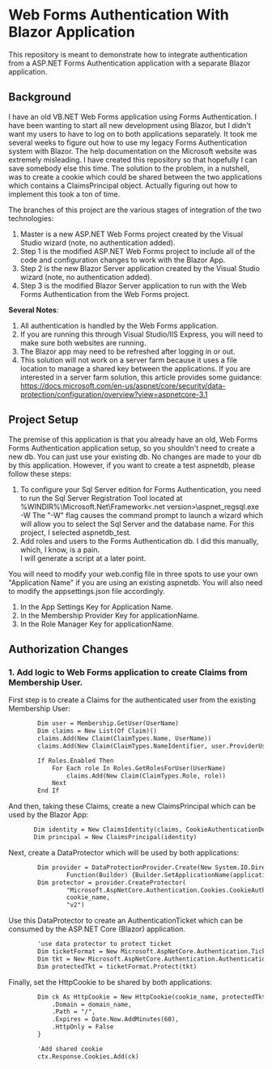 # Web Forms Authentication With Blazor Application
This repository is meant to demonstrate how to integrate authentication from a ASP.NET Forms Authentication application with a separate Blazor application. 

## Background
I have an old VB.NET Web Forms application using Forms Authentication. I have been wanting to start all new development using Blazor, but I didn't want my users to have to log on to both applications separately. It took me several weeks to figure out how to use my legacy Forms Authentication system with Blazor. The help documentation on the Microsoft website was extremely misleading. I have created this repository so that hopefully I can save somebody else this time.  The solution to the problem, in a nutshell, was to create a cookie which could be shared between the two applications which contains a ClaimsPrincipal object.  Actually figuring out how to implement this took a ton of time.

The branches of this project are the various stages of integration of the two technologies:  

1. Master is a new ASP.NET Web Forms project created by the Visual Studio wizard (note, no authentication added).  
2. Step 1 is the modified ASP.NET Web Forms project to include all of the code and configuration changes to work with the Blazor App.
3. Step 2 is the new Blazor Server application created by the Visual Studio wizard (note, no authentication added).
4. Step 3 is the modified Blazor Server application to run with the Web Forms Authentication from the Web Forms project.

**Several Notes**: 
1.  All authentication is handled by the Web Forms application.  
2.  If you are running this through Visual Studio/IIS Express, you will need to make sure both websites are running.  
3.  The Blazor app may need to be refreshed after logging in or out.   
4.  This solution will not work on a server farm because it uses a file location to manage a shared key between the applications.
If you are interested in a server farm solution, this article provides some guidance:
https://docs.microsoft.com/en-us/aspnet/core/security/data-protection/configuration/overview?view=aspnetcore-3.1


## Project Setup

The premise of this application is that you already have an old, Web Forms Forms Authentication application setup,
so you shouldn't need to create a new db.  You can just use your existing db. No changes are made to your db by this application. 
However, if you want to create a test aspnetdb, please follow these steps:

1. To configure your Sql Server edition for Forms Authentication, you need to run the Sql Server Registration Tool 
located at %WINDIR%\Microsoft.Net\Framework\<.net version>\aspnet_regsql.exe -W
The "-W" flag causes the command prompt to launch a wizard which will allow you to 
select the Sql Server and the database name.  For this project, I selected aspnetdb_test.
2. Add roles and users to the Forms Authentication db.  I did this manually, which, I know, is a pain.  
I will generate a script at a later point.

You will need to modify your web.config file in three spots to use your own "Application Name" if you are using an existing aspnetdb. You will also need to modify the appsettings.json file accordingly.  
1. In the App Settings Key for Application Name.
2. In the Membership Provider Key for applicationName.
3. In the Role Manager Key for applicationName.  

## Authorization Changes

### 1. Add logic to Web Forms application to create Claims from Membership User.  

First step is to create a Claims for the authenticated user from the existing Membership User:
```html
        Dim user = Membership.GetUser(UserName)
        Dim claims = New List(Of Claim)()
        claims.Add(New Claim(ClaimTypes.Name, UserName))
        claims.Add(New Claim(ClaimTypes.NameIdentifier, user.ProviderUserKey.ToString))

        If Roles.Enabled Then
            For Each role In Roles.GetRolesForUser(UserName)
                claims.Add(New Claim(ClaimTypes.Role, role))
            Next
        End If
```
And then, taking these Claims, create a new ClaimsPrincipal which can be used by the Blazor App:
```html
       Dim identity = New ClaimsIdentity(claims, CookieAuthenticationDefaults.AuthenticationType)
       Dim principal = New ClaimsPrincipal(identity)
```

Next, create a DataProtector which will be used by both applications:

```html
        Dim provider = DataProtectionProvider.Create(New System.IO.DirectoryInfo(location),
                Function(Builder) {Builder.SetApplicationName(application_name)})
        Dim protector = provider.CreateProtector(
                "Microsoft.AspNetCore.Authentication.Cookies.CookieAuthenticationMiddleware",
                cookie_name,
                "v2")
```

Use this DataProtector to create an AuthenticationTicket which can be consumed by the ASP.NET Core (Blazor) application.
```html
        'use data protector to protect ticket
        Dim ticketFormat = New Microsoft.AspNetCore.Authentication.TicketDataFormat(protector)
        Dim tkt = New Microsoft.AspNetCore.Authentication.AuthenticationTicket(principal, "Cookies")
        Dim protectedTkt = ticketFormat.Protect(tkt)
```
Finally, set the HttpCookie to be shared by both applications:
```html
        Dim ck As HttpCookie = New HttpCookie(cookie_name, protectedTkt) With {
            .Domain = domain_name,
            .Path = "/",
            .Expires = Date.Now.AddMinutes(60),
            .HttpOnly = False
        }

        'Add shared cookie
        ctx.Response.Cookies.Add(ck)
```


